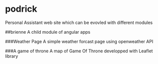 # podrick
Personal Assistant web site which can be evovled with different modules

##brienne
A child module of angular apps

###Weather Page
A simple weather forcast page using openweather API

###A game of throne
A map of Game Of Throne developped with Leaflet library
